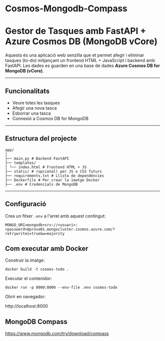 # Cosmos-Mongodb-Compass
# Gestor de Tasques amb FastAPI + Azure Cosmos DB (MongoDB vCore)

Aquesta és una aplicació web senzilla que et permet afegir i eliminar tasques (to-do) mitjançant un frontend HTML + JavaScript i backend amb FastAPI. Les dades es guarden en una base de dades **Azure Cosmos DB for MongoDB (vCore)**.

---

## Funcionalitats

-  Veure totes les tasques
-  Afegir una nova tasca
-  Esborrar una tasca
-  Connexió a Cosmos DB for MongoDB

---

##  Estructura del projecte
```
app/
│
├── main.py # Backend FastAPI
├── templates/
│ └── index.html # Frontend HTML + JS
├── static/ # (opcional) per JS o CSS futurs
├── requirements.txt # Llista de dependències
├── Dockerfile # Per crear la imatge Docker
├── .env # Credencials de MongoDB
```

---

##  Configuració

Crea un fitxer `.env` a l'arrel amb aquest contingut:

```env
MONGO_URI=mongodb+srv://<usuari>:<password>@prova01.mongocluster.cosmos.azure.com/?retrywrites=true&w=majority
```
## Com executar amb Docker
Construir la imatge:

``` docker build -t cosmos-todo . ```

Executar el contenidor:

``` docker run -p 8000:8000 --env-file .env cosmos-todo ```

Obrir en navegador:

http://localhost:8000

## MongoDB Compass 
https://www.mongodb.com/try/download/compass


